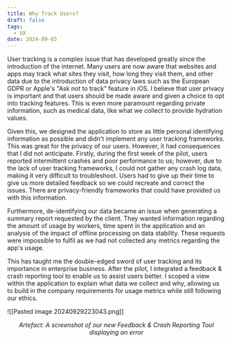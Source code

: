 ```yaml
---
title: Why Track Users?
draft: false
tags:
  - UX
date: 2024-09-03
---
```

 User tracking is a complex issue that has developed greatly since the introduction of the internet. Many users are now aware that websites and apps may track what sites they visit, how long they visit them, and other data due to the introduction of data privacy laws such as the European GDPR or Apple's "Ask not to track" feature in iOS. I believe that user privacy is important and that users should be made aware and given a choice to opt into tracking features. This is even more paramount regarding private information, such as medical data, like what we collect to provide hydration values. 

Given this, we designed the application to store as little personal identifying information as possible and didn't implement any user tracking frameworks. This was great for the privacy of our users. However, it had consequences that I did not anticipate. Firstly, during the first week of the pilot, users reported intermittent crashes and poor performance to us; however, due to the lack of user tracking frameworks, I could not gather any crash log data, making it very difficult to troubleshoot. Users had to give up their time to give us more detailed feedback so we could recreate and correct the issues. There are privacy-friendly frameworks that could have provided us with this information. 

Furthermore, de-identifying our data became an issue when generating a summary report requested by the client. They wanted information regarding the amount of usage by workers, time spent in the application and an analysis of the impact of offline processing on data stability. These requests were impossible to fulfil as we had not collected any metrics regarding the app's usage.

This has taught me the double-edged sword of user tracking and its importance in enterprise business. After the pilot, I integrated a feedback & crash reporting tool to enable us to assist users better. I scoped a view within the application to explain what data we collect and why, allowing us to build in the company requirements for usage metrics while still following our ethics. 

![[Pasted image 20240929223043.png]] 
<p style="text-align: center; font-style: italic;">Artefact: A screenshot of our new Feedback & Crash Reporting Tool displaying an error </p> 
